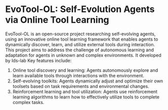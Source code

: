 # EvoTool-OL: Self-Evolution Agents via Online Tool Learning

EvoTool-OL is an open-source project researching self-evolving agents, using an innovative online tool learning framework that enables agents to dynamically discover, learn, and utilize external tools during interaction.    This project aims to address the challenge of autonomous learning and adaptation for agents in unknown and complex environments.   It developed by Ids-lab
Key features include:

1.    Online tool discovery and learning: Agents autonomously explore and learn available tools through interactions with the environment.
2.    Self-evolving toolkits: Agents dynamically adjust and optimize their own toolsets based on task requirements and environmental changes.
3.    Reinforcement learning and tool utilization: Agents use reinforcement learning algorithms to learn how to effectively utilize tools to complete complex tasks.
